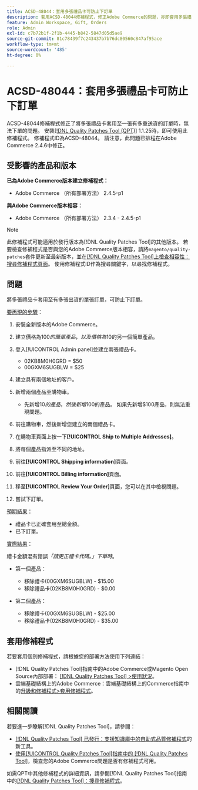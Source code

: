 ```yaml
---
title: ACSD-48044：套用多張禮品卡可防止下訂單
description: 套用ACSD-48044修補程式，修正Adobe Commerce的問題，亦即套用多張禮品卡至多筆運送的單一訂單時，無法下訂單。
feature: Admin Workspace, Gift, Orders
role: Admin
exl-id: c7b72b1f-2f1b-4445-b842-5847d05d5ae9
source-git-commit: 81c78439f7c243437b7b76dc80560c847af95ace
workflow-type: tm+mt
source-wordcount: '485'
ht-degree: 0%

---
```


# ACSD-48044：套用多張禮品卡可防止下訂單

ACSD-48044修補程式修正了將多張禮品卡套用至一張有多重送貨的訂單時，無法下單的問題。 安裝[[!DNL Quality Patches Tool (QPT)]](https://experienceleague.adobe.com/zh-hant/docs/commerce-knowledge-base/kb/announcements/commerce-announcements/magento-quality-patches-released-new-tool-to-self-serve-quality-patches) 1.1.25時，即可使用此修補程式。 修補程式ID為ACSD-48044。 請注意，此問題已排程在Adobe Commerce 2.4.6中修正。

## 受影響的產品和版本

**已為Adobe Commerce版本建立修補程式：**

* Adobe Commerce （所有部署方法） 2.4.5-p1

**與Adobe Commerce版本相容：**

* Adobe Commerce （所有部署方法） 2.3.4 - 2.4.5-p1

>[!NOTE]
>
>此修補程式可能適用於發行版本為[!DNL Quality Patches Tool]的其他版本。 若要檢查修補程式是否與您的Adobe Commerce版本相容，請將`magento/quality-patches`套件更新至最新版本，並在[[!DNL Quality Patches Tool]上檢查相容性：搜尋修補程式頁面](https://experienceleague.adobe.com/tools/commerce-quality-patches/index.html?lang=zh-Hant)。 使用修補程式ID作為搜尋關鍵字，以尋找修補程式。

## 問題

將多張禮品卡套用至有多張出貨的單張訂單，可防止下訂單。

<u>要再現的步驟</u>：

1. 安裝全新版本的Adobe Commerce。
1. 建立價格為$100的簡單產品，以及價格為$10的另一個簡單產品。
1. 登入[!UICONTROL Admin panel]並建立兩張禮品卡。

   * 02KB8M0H0GRD = $50
   * 00GXM6SUGBLW = $25

1. 建立具有兩個地址的客戶。
1. 新增兩個產品至購物車。

   * 先新增$10的產品，然後新增$100的產品。 如果先新增$100產品，則無法重現問題。

1. 前往購物車，然後新增您建立的兩個禮品卡。
1. 在購物車頁面上按一下&#x200B;**[!UICONTROL Ship to Multiple Addresses]**。
1. 將每個產品指派至不同的地址。
1. 前往&#x200B;**[!UICONTROL Shipping information]**&#x200B;頁面。
1. 前往&#x200B;**[!UICONTROL Billing information]**&#x200B;頁面。
1. 移至&#x200B;**[!UICONTROL Review Your Order]**&#x200B;頁面，您可以在其中檢視問題。
1. 嘗試下訂單。

<u>預期結果</u>：

* 禮品卡已正確套用至總金額。
* 已下訂單。

<u>實際結果</u>：

禮卡金額混有錯誤&#x200B;*「請更正禮卡代碼。」下單時*。

* 第一個產品：

   * 移除禮卡(00GXM6SUGBLW) - $15.00
   * 移除禮品卡(02KB8M0H0GRD) - $0.00

* 第二個產品：

   * 移除禮卡(00GXM6SUGBLW) - $25.00
   * 移除禮品卡(02KB8M0H0GRD) - $35.00

## 套用修補程式

若要套用個別修補程式，請根據您的部署方法使用下列連結：

* [!DNL Quality Patches Tool]指南中的Adobe Commerce或Magento Open Source內部部署： [[!DNL Quality Patches Tool] >使用狀況](/help/tools/quality-patches-tool/usage.md)。
* 雲端基礎結構上的Adobe Commerce：雲端基礎結構上的Commerce指南中的[升級和修補程式>套用修補程式](https://experienceleague.adobe.com/docs/commerce-cloud-service/user-guide/develop/upgrade/apply-patches.html?lang=zh-Hant)。

## 相關閱讀

若要進一步瞭解[!DNL Quality Patches Tool]，請參閱：

* [[!DNL Quality Patches Tool] 已發行：支援知識庫中的自助式品質修補程式](https://experienceleague.adobe.com/zh-hant/docs/commerce-knowledge-base/kb/announcements/commerce-announcements/magento-quality-patches-released-new-tool-to-self-serve-quality-patches)的新工具。
* [使用[!UICONTROL Quality Patches Tool]指南中的 [!DNL Quality Patches Tool]](/help/tools/quality-patches-tool/patches-available-in-qpt/check-patch-for-magento-issue-with-magento-quality-patches.md)，檢查您的Adobe Commerce問題是否有修補程式可用。


如需QPT中其他修補程式的詳細資訊，請參閱[!DNL Quality Patches Tool]指南中的[[!DNL Quality Patches Tool]：搜尋修補程式](https://experienceleague.adobe.com/tools/commerce-quality-patches/index.html?lang=zh-Hant)。
